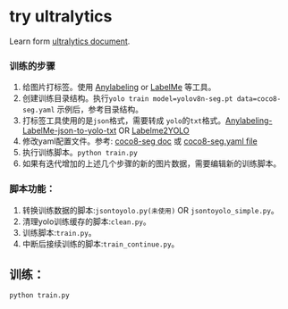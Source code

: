 # try ultralytics

Learn form [ultralytics document](https://docs.ultralytics.com/).

### 训练的步骤

1. 给图片打标签。使用  [Anylabeling](https://github.com/vietanhdev/anylabeling) or [LabelMe](https://github.com/wkentaro/labelme) 等工具。
2. 创建训练目录结构。执行`yolo train model=yolov8n-seg.pt data=coco8-seg.yaml` 示例后，参考目录结构。
3. 打标签工具使用的是`json`格式，需要转成 `yolo`的`txt`格式。[Anylabeling-LabelMe-json-to-yolo-txt](https://github.com/ThijsCol/Anylabeling-LabelMe-json-to-yolo-txt) OR [Labelme2YOLO](https://github.com/rooneysh/Labelme2YOLO)
4. 修改yaml配置文件。参考: [coco8-seg doc](https://docs.ultralytics.com/datasets/segment/coco8-seg/) 或 [coco8-seg.yaml file](https://github.com/ultralytics/ultralytics/blob/main/ultralytics/cfg/datasets/coco8-seg.yaml)
5. 执行训练脚本。```python train.py```
6. 如果有迭代增加的上述几个步骤的新的图片数据，需要编辑新的训练脚本。

### 脚本功能：

1. 转换训练数据的脚本:`jsontoyolo.py(未使用)` OR `jsontoyolo_simple.py`。
2. 清理yolo训练缓存的脚本:`clean.py`。
3. 训练脚本:`train.py`。
4. 中断后接续训练的脚本:`train_continue.py`。


## 训练：

```shell
python train.py

```
